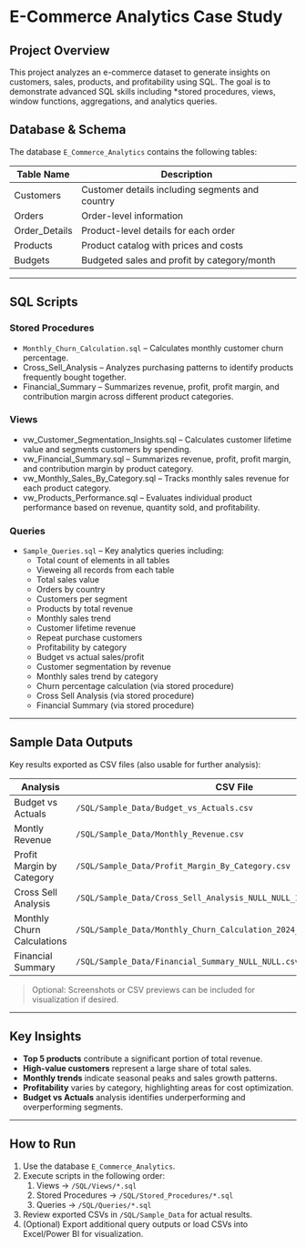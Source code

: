 # E-Commerce Analytics Case Study

## Project Overview
This project analyzes an e-commerce dataset to generate insights on customers, sales, products, and profitability using SQL.
The goal is to demonstrate advanced SQL skills including *stored procedures, views, window functions, aggregations, and analytics queries.

## Database & Schema
The database `E_Commerce_Analytics` contains the following tables:

| Table Name      | Description                                      |
|-----------------|--------------------------------------------------|
| Customers       | Customer details including segments and country |
| Orders          | Order-level information                           |
| Order_Details   | Product-level details for each order            |
| Products        | Product catalog with prices and costs           |
| Budgets         | Budgeted sales and profit by category/month     |

---

## SQL Scripts

### **Stored Procedures**
- `Monthly_Churn_Calculation.sql` – Calculates monthly customer churn percentage.
- Cross_Sell_Analysis – Analyzes purchasing patterns to identify products frequently bought together.
- Financial_Summary – Summarizes revenue, profit, profit margin, and contribution margin across different product categories.

### **Views**
- vw_Customer_Segmentation_Insights.sql – Calculates customer lifetime value and segments customers by spending.
- vw_Financial_Summary.sql – Summarizes revenue, profit, profit margin, and contribution margin by product category.
- vw_Monthly_Sales_By_Category.sql – Tracks monthly sales revenue for each product category.
- vw_Products_Performance.sql – Evaluates individual product performance based on revenue, quantity sold, and profitability.

### **Queries**
- `Sample_Queries.sql` – Key analytics queries including:
  - Total count of elements in all tables
  - Vieweing all records from each table
  - Total sales value
  - Orders by country
  - Customers per segment
  - Products by total revenue
  - Monthly sales trend
  - Customer lifetime revenue
  - Repeat purchase customers
  - Profitability by category
  - Budget vs actual sales/profit
  - Customer segmentation by revenue
  - Monthly sales trend by category
  - Churn percentage calculation (via stored procedure)
  - Cross Sell Analysis (via stored procedure)
  - Financial Summary (via stored procedure)

---

## Sample Data Outputs
Key results exported as CSV files (also usable for further analysis):

| Analysis                      | CSV File |
|--------------------------------|---------|
| Budget vs Actuals           | `/SQL/Sample_Data/Budget_vs_Actuals.csv` |
| Montly Revenue              | `/SQL/Sample_Data/Monthly_Revenue.csv` |
| Profit Margin by Category   | `/SQL/Sample_Data/Profit_Margin_By_Category.csv` |
| Cross Sell Analysis         | `/SQL/Sample_Data/Cross_Sell_Analysis_NULL_NULL_10.csv` |
| Monthly Churn Calculations  | `/SQL/Sample_Data/Monthly_Churn_Calculation_2024_01_01_2025_08_01.csv` |
| Financial Summary           | `/SQL/Sample_Data/Financial_Summary_NULL_NULL.csv` |

> Optional: Screenshots or CSV previews can be included for visualization if desired.

---

## Key Insights
- **Top 5 products** contribute a significant portion of total revenue.  
- **High-value customers** represent a large share of total sales.  
- **Monthly trends** indicate seasonal peaks and sales growth patterns.  
- **Profitability** varies by category, highlighting areas for cost optimization.  
- **Budget vs Actuals** analysis identifies underperforming and overperforming segments.  

---

## How to Run
1. Use the database `E_Commerce_Analytics`.  
2. Execute scripts in the following order:  
   1. Views → `/SQL/Views/*.sql`  
   2. Stored Procedures → `/SQL/Stored_Procedures/*.sql`  
   3. Queries → `/SQL/Queries/*.sql`  
3. Review exported CSVs in `/SQL/Sample_Data` for actual results.  
4. (Optional) Export additional query outputs or load CSVs into Excel/Power BI for visualization.  
